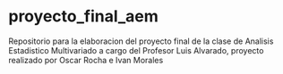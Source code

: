 # proyecto_final_aem
Repositorio para la elaboracion del proyecto final de la clase de Analisis Estadistico Multivariado a cargo del Profesor Luis Alvarado, proyecto realizado por Oscar Rocha e Ivan Morales
